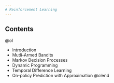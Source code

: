 ```yaml
---
# Reinforcement Learning
---
```

## Contents
@ol
- Introduction
- Mutli-Armed Bandits
- Markov Decision Processes
- Dynamic Programming
- Temporal Difference Learning
- On-policy Prediction with Approximation
@olend

